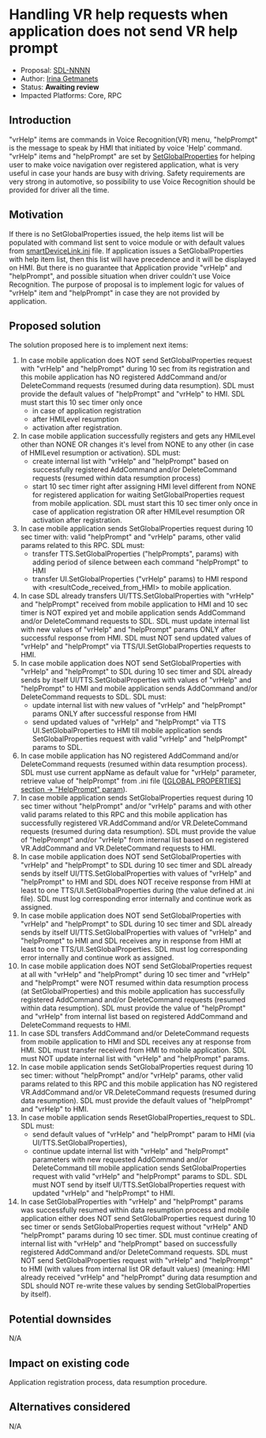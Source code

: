 # Handling VR help requests when application does not send VR help prompt

* Proposal: [SDL-NNNN](NNNN-New_rules_for_providing_VRHelpItems_VRHelpTitle.md)
* Author: [Irina Getmanets](https://github.com/GetmanetsIrina)
* Status: **Awaiting review**
* Impacted Platforms: Core, RPC

## Introduction

"vrHelp" items are commands in Voice Recognition(VR) menu, "helpPrompt" is the message to speak by HMI that initiated by voice 'Help' command.
"vrHelp" items and "helpPrompt" are set by [SetGlobalProperties](https://github.com/smartdevicelink/sdl_core/blob/master/src/components/interfaces/MOBILE_API.xml#L3125) for helping user to make voice navigation over registered application, what is very useful in case your hands are busy with driving.
Safety requirements are very strong in automotive, so possibility to use Voice Recognition should be provided for driver all the time.

## Motivation

If there is no SetGlobalProperties issued, the help items list will be populated with command list sent to voice module or with default values from [smartDeviceLink.ini](https://github.com/smartdevicelink/sdl_core/blob/master/src/appMain/smartDeviceLink.ini#L122) file. If application issues a SetGlobalProperties with help item list, then this list will have precedence and it will be displayed on HMI.
But there is no guarantee that Application provide "vrHelp" and "helpPrompt", and possible situation when driver couldn't use Voice Recognition.
The purpose of proposal is to implement logic for values of "vrHelp" item and "helpPrompt" in case they are not provided by application.

## Proposed solution

The solution proposed here is to implement next items:
1. In case mobile application does NOT send SetGlobalProperties request with "vrHelp" and "helpPrompt" during 10 sec from its registration and this mobile application has NO registered AddCommand and/or DeleteCommand requests (resumed during data resumption).
SDL must provide the default values of "helpPrompt" and "vrHelp" to HMI.
SDL must start this 10 sec timer only once 
	* in case of application registration
	* after HMILevel resumption 
	* activation after registration.
2. In case mobile application successfully registers and gets any HMILevel other than NONE OR changes it's level from NONE to any other (in case of HMILevel resumption or activation).
SDL must:
	* create internal list with "vrHelp" and "helpPrompt" based on successfully registered AddCommand and/or DeleteCommand requests (resumed within data resumption process)
	* start 10 sec timer right after assigning HMI level different from NONE for registered application for waiting SetGlobalProperties request from mobile application.
SDL must start this 10 sec timer only once in case of application registration OR after HMILevel resumption OR activation after registration.
3. In case mobile application sends SetGlobalProperties request during 10 sec timer with: valid "helpPrompt" and "vrHelp" params, other valid params related to this RPC.
SDL must:
	* transfer TTS.SetGlobalProperties ("helpPrompts", params) with adding period of silence between each command "helpPrompt" to HMI
	* transfer UI.SetGlobalProperties ("vrHelp" params) to HMI respond with <resultCode_received_from_HMI> to mobile application.
4. In case SDL already transfers UI/TTS.SetGlobalProperties with "vrHelp" and "helpPrompt" received from mobile application to HMI and 10 sec timer is NOT expired yet and mobile application sends AddCommand and/or DeleteCommand requests to SDL.
SDL must update internal list with new values of "vrHelp" and "helpPrompt" params ONLY after successful response from HMI.
SDL must NOT send updated values of "vrHelp" and "helpPrompt" via TTS/UI.SetGlobalProperties requests to HMI.
5. In case mobile application does NOT send SetGlobalProperties with "vrHelp" and "helpPrompt" to SDL during 10 sec timer and SDL already sends by itself UI/TTS.SetGlobalProperties with values of "vrHelp" and "helpPrompt" to HMI and mobile application sends AddCommand and/or DeleteCommand requests to SDL.
SDL must:
 	* update internal list with new values of "vrHelp" and "helpPrompt" params ONLY after successful response from HMI
 	* send updated values of "vrHelp" and "helpPrompt" via TTS UI.SetGlobalProperties to HMI till mobile application sends SetGlobalProperties request with valid "vrHelp" and "helpPrompt" params to SDL.
6. In case mobile application has NO registered AddCommand and/or DeleteCommand requests (resumed within data resumption process).
SDL must use current appName as default value for "vrHelp" parameter, retrieve value of "helpPrompt" from .ini file ([\[GLOBAL PROPERTIES\] section -> "HelpPrompt" param](https://github.com/smartdevicelink/sdl_core/blob/master/src/appMain/smartDeviceLink.ini#L122)).
7. In case mobile application sends SetGlobalProperties request during 10 sec timer without "helpPrompt" and/or "vrHelp" params and with other valid params related to this RPC and this mobile application has successfully registered VR.AddCommand and/or VR.DeleteCommand requests (resumed during data resumption).
SDL must provide the value of "helpPrompt" and/or "vrHelp" from internal list based on registered VR.AddCommand and VR.DeleteCommand requests to HMI.
8. In case mobile application does NOT send SetGlobalProperties with "vrHelp" and "helpPrompt" to SDL during 10 sec timer and SDL already sends by itself UI/TTS.SetGlobalProperties with values of "vrHelp" and "helpPrompt" to HMI and SDL does NOT receive response from HMI at least to one TTS/UI.SetGlobalProperties during <DefaultTimeout> (the value defined at .ini file).
SDL must log corresponding error internally and continue work as assigned.
9. In case mobile application does NOT send SetGlobalProperties with "vrHelp" and "helpPrompt" to SDL during 10 sec timer and SDL already sends by itself UI/TTS.SetGlobalProperties with values of "vrHelp" and "helpPrompt" to HMI and SDL receives any <errorCode> in response from HMI at least to one TTS/UI.SetGlobalProperties.
SDL must log corresponding error internally and continue work as assigned.
10. In case mobile application does NOT send SetGlobalProperties request at all with "vrHelp" and "helpPrompt" during 10 sec timer and "vrHelp" and "helpPrompt" were NOT resumed within data resumption process (at SetGlobalProperties) and this mobile application has successfully registered AddCommand and/or DeleteCommand requests (resumed within data resumption).
SDL must provide the value of "helpPrompt" and "vrHelp" from internal list based on registered AddCommand and DeleteCommand requests to HMI.
11. In case SDL transfers AddCommand and/or DeleteCommand requests from mobile application to HMI and SDL receives any <errorCode> at response from HMI.
SDL must transfer received <errorCode> from HMI to mobile application.
SDL must NOT update internal list with "vrHelp" and "helpPrompt" params.
12. In case mobile application sends SetGlobalProperties request during 10 sec timer: without "helpPrompt" and/or "vrHelp" params, other valid params related to this RPC and this mobile application has NO registered VR.AddCommand and/or VR.DeleteCommand requests (resumed during data resumption).
SDL must provide the default values of "helpPrompt" and "vrHelp" to HMI.
13. In case mobile application sends ResetGlobalProperties_request to SDL.
SDL must:
	* send default values of "vrHelp" and "helpPrompt" param to HMI (via UI/TTS.SetGlobalProperties),
	* continue update internal list with "vrHelp" and "helpPrompt" parameters with new requested AddCommand and/or DeleteCommand till mobile application sends SetGlobalProperties request with valid "vrHelp" and "helpPrompt" params to SDL.
SDL must NOT send by itself UI/TTS.SetGlobalProperties request with updated "vrHelp" and "helpPrompt" to HMI.
14. In case SetGlobalProperties with "vrHelp" and "helpPrompt" params was successfully resumed within data resumption process and mobile application either does NOT send SetGlobalProperties request during 10 sec timer or sends SetGlobalProperties request without "vrHelp" AND "helpPrompt" params during 10 sec timer.
SDL must continue creating of internal list with "vrHelp" and "helpPrompt" based on successfully registered AddCommand and/or DeleteCommand requests.
SDL must NOT send SetGlobalProperties request with "vrHelp" and "helpPrompt" to HMI (with values from internal list OR default values) (meaning: HMI already received "vrHelp" and "helpPrompt" during data resumption and SDL should NOT re-write these values by sending SetGlobalProperties by itself).

## Potential downsides

N/A

## Impact on existing code

Application registration process, data resumption procedure.

## Alternatives considered

N/A
